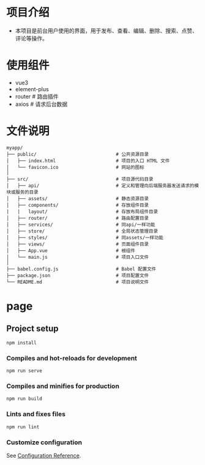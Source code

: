 # 项目介绍
- 本项目是前台用户使用的界面，用于发布、查看、编辑、删除、搜索、点赞、评论等操作。
# 使用组件
- vue3
- element-plus
- router                                # 路由插件
- axios                                 # 请求后台数据
# 文件说明
```
myapp/
├── public/                             # 公共资源目录
│   ├── index.html                      # 项目的入口 HTML 文件
│   └── favicon.ico                     # 网站的图标
│
├── src/                                # 项目源代码目录
│   ├── api/                            # 定义和管理向后端服务器发送请求的模块或服务的目录
│   ├── assets/                         # 静态资源目录
│   ├── components/                     # 存放组件目录
|   |   layout/                         # 存放布局组件目录
│   ├── router/                         # 路由配置目录
│   ├── services/                       # 同api/一样功能
│   ├── store/                          # 全局状态管理目录
│   ├── styles/                         # 同assets/一样功能
│   ├── views/                          # 页面组件目录
│   ├── App.vue                         # 根组件
│   └── main.js                         # 项目入口文件
│
├── babel.config.js                     # Babel 配置文件
├── package.json                        # 项目配置文件
└── README.md                           # 项目说明文件
```
# page

## Project setup
```
npm install
```

### Compiles and hot-reloads for development
```
npm run serve
```

### Compiles and minifies for production
```
npm run build
```

### Lints and fixes files
```
npm run lint
```

### Customize configuration
See [Configuration Reference](https://cli.vuejs.org/config/).
